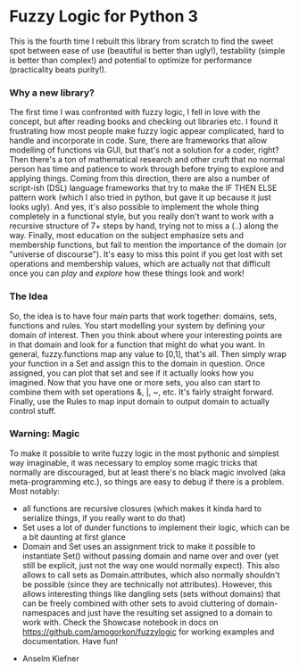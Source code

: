 # Fuzzy Logic for Python 3
This is the fourth time I rebuilt this library from scratch to find the sweet spot between ease of use (beautiful is better than ugly!), testability (simple is better than complex!) and potential to optimize for performance (practicality beats purity!). 

### Why a new library?
The first time I was confronted with fuzzy logic, I fell in love with the concept, but after reading books and checking out libraries etc. I found it frustrating how most people make fuzzy logic appear complicated, hard to handle and incorporate in code.
Sure, there are frameworks that allow modelling of functions via GUI, but that's not a solution for a coder, right? Then there's a ton of mathematical research and other cruft that no normal person has time and patience to work through before trying to explore and applying things. Coming from this direction, there are also a number of script-ish (DSL) language frameworks that try to make the IF THEN ELSE pattern work (which I also tried in python, but gave it up because it just looks ugly).
And yes, it's also possible to implement the whole thing completely in a functional style, but you really don't want to work with a recursive structure of 7+ steps by hand, trying not to miss a (..) along the way.
Finally, most education on the subject emphasize sets and membership functions, but fail to mention the importance of the domain (or "universe of discourse"). It's easy to miss this point if you get lost with set operations and membership values, which are actually not that difficult once you can *play* and *explore* how these things look and work!

### The Idea
So, the idea is to have four main parts that work together: domains, sets, functions and rules. You start modelling your system by defining your domain of interest. Then you think about where your interesting points are in that domain and look for a function that might do what you want. In general, fuzzy.functions map any value to [0,1], that's all. Then simply wrap your function in a Set and assign this to the domain in question. Once assigned, you can plot that set and see if it actually looks how you imagined. Now that you have one or more sets, you also can start to combine them with set operations &, |, ~, etc. It's fairly straight forward.
Finally, use the Rules to map input domain to output domain to actually control stuff.
### Warning: Magic
To make it possible to write fuzzy logic in the most pythonic and simplest way imaginable, it was necessary to employ some magic tricks that normally are discouraged, but at least there's no black magic involved (aka meta-programming etc.), so things are easy to debug if there is a problem. Most notably:
* all functions are recursive closures (which makes it kinda hard to serialize things, if you really want to do that)
* Set uses a lot of dunder functions to implement their logic, which can be a bit daunting at first glance
* Domain and Set uses an assignment trick to make it possible to instantiate Set() without passing domain and name over and over (yet still be explicit, just not the way one would normally expect). This also allows to call sets as Domain.attributes, which also normally shouldn't be possible (since they are technically not attributes). However, this allows interesting things like dangling sets (sets without domains) that can be freely combined with other sets to avoid cluttering of domain-namespaces and just have the resulting set assigned to a domain to work with.
Check the Showcase notebook in docs on https://github.com/amogorkon/fuzzylogic for working examples and documentation.
Have fun!
- Anselm Kiefner

